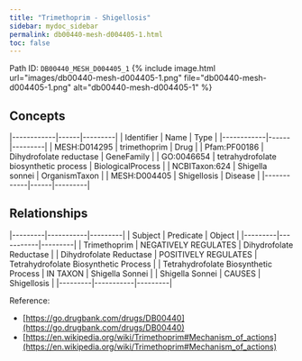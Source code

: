 ```yaml
---
title: "Trimethoprim - Shigellosis"
sidebar: mydoc_sidebar
permalink: db00440-mesh-d004405-1.html
toc: false 
---
```



Path ID: `DB00440_MESH_D004405_1`
{% include image.html url="images/db00440-mesh-d004405-1.png" file="db00440-mesh-d004405-1.png" alt="db00440-mesh-d004405-1" %}

## Concepts

|------------|------|---------|
| Identifier | Name | Type    |
|------------|------|---------|
| MESH:D014295 | trimethoprim | Drug |
| Pfam:PF00186 | Dihydrofolate reductase | GeneFamily |
| GO:0046654 | tetrahydrofolate biosynthetic process | BiologicalProcess |
| NCBITaxon:624 | Shigella sonnei | OrganismTaxon |
| MESH:D004405 | Shigellosis | Disease |
|------------|------|---------|

## Relationships

|---------|-----------|---------|
| Subject | Predicate | Object  |
|---------|-----------|---------|
| Trimethoprim | NEGATIVELY REGULATES | Dihydrofolate Reductase |
| Dihydrofolate Reductase | POSITIVELY REGULATES | Tetrahydrofolate Biosynthetic Process |
| Tetrahydrofolate Biosynthetic Process | IN TAXON | Shigella Sonnei |
| Shigella Sonnei | CAUSES | Shigellosis |
|---------|-----------|---------|

Reference: 
  - [https://go.drugbank.com/drugs/DB00440](https://go.drugbank.com/drugs/DB00440)
  - [https://en.wikipedia.org/wiki/Trimethoprim#Mechanism_of_actions](https://en.wikipedia.org/wiki/Trimethoprim#Mechanism_of_actions)
